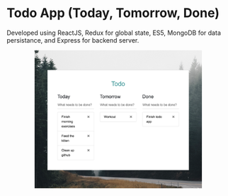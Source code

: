 # Todo App (Today, Tomorrow, Done)
Developed using ReactJS, Redux for global state, ES5, MongoDB for data persistance, and Express for backend server.
<p align="center">
  <img width='75%' src='/screenshot.png'/>
</p>
